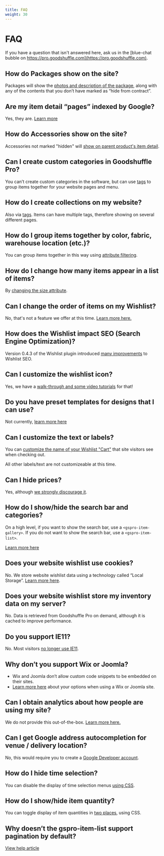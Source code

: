 ```yaml
---
title: FAQ
weight: 30
---
```


# FAQ

If you have a question that isn't answered here, ask us in the [blue-chat bubble on https://pro.goodshuffle.com](https://pro.goodshuffle.com).

## How do Packages show on the site?
Packages will show the [photos and description of the package](https://help.goodshuffle.com/en/articles/4973384-how-do-packages-show-in-the-wishlist-integration), along with any of the contents that you don’t have marked as “hide from contract”. 

## Are my item detail “pages” indexed by Google?

Yes, they are. [Learn more](https://help.goodshuffle.com/en/articles/4974038-are-my-item-detail-pages-indexed-by-google)

## How do Accessories show on the site?
Accessories not marked "hidden" will [show on parent product's item detail](https://help.goodshuffle.com/en/articles/4973414-how-to-accessories-show-on-the-wishlist).

## Can I create custom categories in Goodshuffle Pro?
You can’t create custom categories in the software, but can use [tags](https://help.goodshuffle.com/en/articles/4973437-can-i-create-custom-categories-in-goodshuffle-pro) to group items together for your website pages and menu.

## How do I create collections on my website?
Also via [tags](https://help.goodshuffle.com/en/articles/4973477-how-do-i-create-collections-in-my-website-wishlist). Items can have multiple tags, therefore showing on several different pages. 

## How do I group items together by color, fabric, warehouse location (etc.)?
You can group items together in this way using [attribute filtering](https://help.goodshuffle.com/en/articles/4973496-how-do-i-group-items-together-by-color-fabric-warehouse-location-etc-in-my-website-wishlist).

## How do I change how many items appear in a list of items?
By [changing the size attribute](https://help.goodshuffle.com/en/articles/4973497-how-do-i-change-how-many-items-appear-in-a-list-of-items).

## Can I change the order of items on my Wishlist?
No, that's not a feature we offer at this time. [Learn more here.](https://help.goodshuffle.com/en/articles/4973549-can-i-change-the-order-of-items-on-my-wishlist)

## How does the Wishlist impact SEO (Search Engine Optimization)?

Version 0.4.3 of the Wishlist plugin introduced [many improvements](https://help.goodshuffle.com/en/articles/4973565-how-does-the-wishlist-impact-seo-search-engine-optimization) to Wishlist SEO.

## Can I customize the wishlist icon?
Yes, we have a [walk-through and some video tutorials](https://help.goodshuffle.com/en/articles/4973593-can-i-customize-the-wishlist-icon) for that!

## Do you have preset templates for designs that I can use?
Not currently, [learn more here](https://help.goodshuffle.com/en/articles/4973615-do-you-have-preset-templates-for-designs-that-i-can-use)

## Can I customize the text or labels?
You can [customize the name of your Wishlist "Cart"](https://help.goodshuffle.com/en/articles/4973617-can-i-customize-the-text-or-labels) that site visitors see when checking out.

All other labels/text are not customizeable at this time.

## Can I hide prices?

Yes, although [we strongly discourage it](https://help.goodshuffle.com/en/articles/4973620-can-i-hide-prices-on-my-wishlist).

## How do I show/hide the search bar and categories?

On a high level, if you want to show the search bar, use a `<gspro-item-gallery>`. If you do not want to show the search bar, use a `<gspro-item-list>`.

[Learn more here](https://help.goodshuffle.com/en/articles/4973625-how-do-i-show-hide-the-search-bar-and-categories)

## Does your website wishlist use cookies?
No. We store website wishlist data using a technology called “Local Storage”. [Learn more here](https://help.goodshuffle.com/en/articles/4973627-does-your-website-wishlist-use-cookies).

## Does your website wishlist store my inventory data on my server?
No. Data is retrieved from Goodshuffle Pro on demand, although it is cached to improve performance.

## Do you support IE11?
No. Most visitors [no longer use IE11](https://help.goodshuffle.com/en/articles/4973646-do-you-support-ie11).

## Why don’t you support Wix or Joomla?
* Wix and Joomla don’t allow custom code snippets to be embedded on their sites. 
* [Learn more here](https://help.goodshuffle.com/en/articles/4973648-why-don-t-you-support-wix-or-joomla) about your options when using a Wix or Joomla site.

## Can I obtain analytics about how people are using my site?
We do not provide this out-of-the-box. [Learn more here.](https://help.goodshuffle.com/en/articles/4973654-can-i-obtain-analytics-about-how-people-are-using-my-site)

## Can I get Google address autocompletion for venue / delivery location?
No, this would require you to create a [Google Developer account](https://help.goodshuffle.com/en/articles/4973657-can-i-get-google-address-autocompletion-for-venue-delivery-location).

## How do I hide time selection?

You can disable the display of time selection menus [using CSS](https://help.goodshuffle.com/en/articles/4973662-how-do-i-hide-time-selection).

## How do I show/hide item quantity?

You can toggle display of item quantities in [two places](https://help.goodshuffle.com/en/articles/4973665-how-do-i-show-hide-item-quantity), using CSS.

## Why doesn’t the gspro-item-list support pagination by default?
[View help article](https://help.goodshuffle.com/en/articles/4973676-why-doesn-t-the-gspro-item-list-support-page-numbers-by-default)


